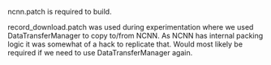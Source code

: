ncnn.patch is required to build.

record_download.patch was used during experimentation where we used DataTransferManager to copy to/from NCNN.
As NCNN has internal packing logic it was somewhat of a hack to replicate that.
Would most likely be required if we need to use DataTransferManager again.
